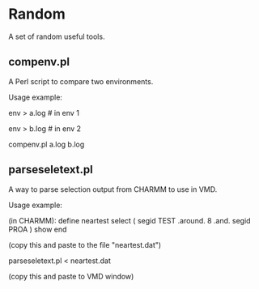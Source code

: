 # Random

A set of random useful tools.

## compenv.pl

A Perl script to compare two environments.

Usage example: 

  env > a.log  # in env 1
  
  env > b.log  # in env 2
  
  compenv.pl a.log b.log

## parseseletext.pl

A way to parse selection output from CHARMM to use in VMD.

Usage example:

  (in CHARMM):  define neartest select ( segid TEST .around. 8 .and. segid PROA ) show end

  (copy this and paste to the file "neartest.dat")

  parseseletext.pl < neartest.dat

  (copy this and paste to VMD window)

